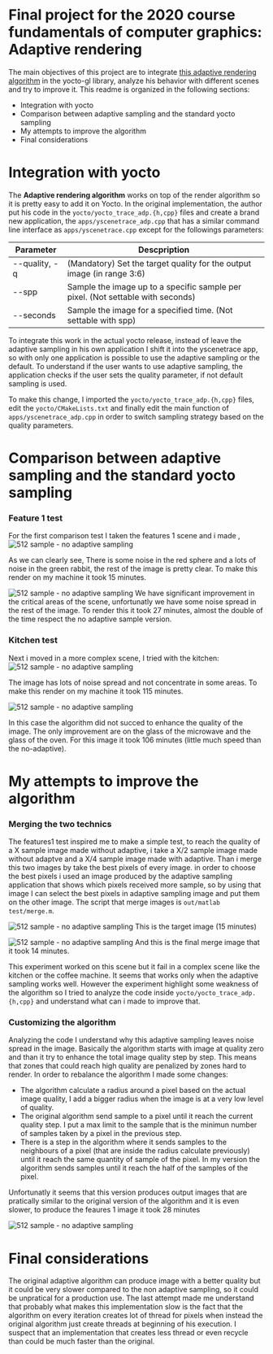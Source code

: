 # Final project for the 2020 course fundamentals of computer graphics: Adaptive rendering


The main objectives of this project are to integrate [this adaptive rendering algorithm][original] in the yocto-gl library, analyze his behavior with different scenes and try to improve it. This readme is organized in the following sections:

  - Integration with yocto
  - Comparison between adaptive sampling and the standard yocto sampling
  - My attempts to improve the algorithm
  - Final considerations



# Integration with yocto

The **Adaptive rendering algorithm** works on top of the render algorithm so it is pretty easy to add it on Yocto. In the original implementation, the author put his code in the `yocto/yocto_trace_adp.{h,cpp}` files and create a brand new application, the `apps/yscenetrace_adp.cpp` that has a similar command line interface as `apps/yscenetrace.cpp` except for the followings parameters:

| Parameter | Descpription |
| ------ | ------ |
| --quality, -q | (Mandatory) Set the target quality for the output image (in range 3:6) |
| --spp | Sample the image up to a specific sample per pixel. (Not settable with seconds)|
| --seconds | Sample the image for a specified time. (Not settable with spp)|

To integrate this work in the actual yocto release, instead of leave the adaptive sampling in his own application I shift it into the yscenetrace app, so with only one application is possible to use the adaptive sampling or the default. To understand if the user wants to use adaptive sampling, the application checks if the user sets the quality parameter, if not default sampling is used.

To make this change, I imported the `yocto/yocto_trace_adp.{h,cpp}` files, edit the `yocto/CMakeLists.txt` and finally edit the main function of `apps/yscenetrace_adp.cpp` in order to switch sampling strategy based on the quality parameters.

# Comparison between adaptive sampling and the standard yocto sampling

### Feature 1 test
For the first comparison test I taken the features 1 scene and i made , 
![512 sample - no adaptive sampling](out/readmeimg/NOadp_512_features.jpg)

As we can clearly see, There is some noise in the red sphere and a lots of noise in the green rabbit, the rest of the image is pretty clear. To make this render on my machine it took 15 minutes.




![512 sample - no adaptive sampling](out/readmeimg/adpFeaturesOld_512.jpg)
We have significant improvement in the critical areas of the scene, unfortunatly we have some noise spread in the rest of the image. To render this it took 27 minutes, almost the double of the time respect the no adaptive sample version.


### Kitchen test

Next i moved in a more complex scene, I tried with the kitchen:
![512 sample - no adaptive sampling](out/readmeimg/NOadp_1024_kitchen.jpg)

The image has lots of noise spread and not concentrate in some areas. To make this render on my machine it took 115 minutes.

![512 sample - no adaptive sampling](out/readmeimg/adpKitchenOld1024.jpg)

In this case the algorithm did not succed to enhance the quality of the image. The only improvement are on the glass of the microwave and the glass of the oven. For this image it took 106 minutes (little much speed than the no-adaptive).

# My attempts to improve the algorithm

### Merging the two technics

The features1 test inspired me to make a simple test, to reach the quality of a X sample image made without adaptive, i take a X/2 sample image made without adaptve and a X/4 sample image made with adaptive. Than i merge this two images by take the best pixels of every image. in order to choose the best pixels i used an image produced by the adaptive sampling application that shows which pixels received more sample, so by using that image I can select the best pixels in adaptive sampling image and put them on the other image. The script that merge images is `out/matlab test/merge.m`.

![512 sample - no adaptive sampling](out/readmeimg/NOadp_512_features.jpg)
This is the target image (15 minutes)



![512 sample - no adaptive sampling](out/readmeimg/04-merge.jpg)
And this is the final merge image that it took 14 minutes.

This experiment worked on this scene but it fail in a complex scene like the kitchen or the coffee machine. It seems that works only when the adaptive sampling works well. However the experiment highlight some weakness of the algorithm so I tried to analyze the code inside `yocto/yocto_trace_adp.{h,cpp}` and understand what can i made to improve that.


### Customizing the algorithm

Analyzing the code I understand why this adaptive sampling leaves noise spread in the image. Basically the algorithm starts with image at quality zero and than it try to enhance the total image quality step by step. This means that zones that could reach high quality are penalized by zones hard to render. In order to rebalance the algorithm I made some changes:

  - The algorithm calculate a radius around a pixel based on the actual image quality, I add a bigger radius when the image is at a very low level of quality. 
  - The original algorithm send sample to a pixel until it reach the current quality step. I put a max limit to the sample that is the minimun number of samples taken by a pixel in the previous step.
  - There is a step in the algorithm where it sends samples to the neighbours of a pixel (that are inside the radius calculate previously) until it reach the same quantity of sample of the pixel. In my version the algorithm sends samples until it reach the half of the samples of the pixel.

Unfortunatly it seems that this version produces output images that are pratically similar to the original version of the algorithm and it is even slower, to produce the feaures 1 image it took 28 minutes

![512 sample - no adaptive sampling](out/readmeimg/adpFeatures512.jpg)

# Final considerations

The original adaptive algorithm can produce image with a better quality but it could be very slower compared to the non adaptive sampling, so it could be unpratical for a production use. The last attempt made me understand that probably what makes this implementation slow is the fact that the algorithm on every iteration creates lot of thread for pixels when instead the original algorithm just create threads at beginning of his execution. I suspect that an implementation that creates less thread or even recycle than could be much faster than the original.

[original]: <https://github.com/mkanada/yocto-gl>
